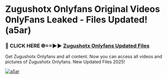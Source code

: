 # Zugushotx Onlyfans Original Videos 0nlyFans Leaked - Files Updated! (a5ar)

<h3>🔴 CLICK HERE 🌐==►► <a href="https://tinyurl.com/2m67pmp6" rel="nofollow">Zugushotx Onlyfans Updated Files</a></h3>

Get Zugushotx Onlyfans and all content. Now you can access all videos and pictures of Zugushotx Onlyfans. New Updated Files 2025!

[![a5ar](https://i.imgur.com/H4QAA4z.gif)](https://tinyurl.com/2m67pmp6)